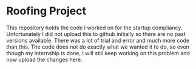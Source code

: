 # Roofing Project

This repository holds the code I worked on for the startup compliancy. Unfortunately I did not upload this to github initially so there are no past versions available. There was a lot of trial and error and much more code than this. The code does not do exactly what we wanted it to do, so even though my internship is done, I will still keep working on this problem and now upload the changes here.
